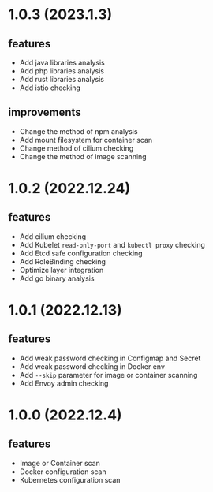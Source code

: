# 1.0.3 (2023.1.3)
## features
- Add java libraries analysis
- Add php libraries analysis
- Add rust libraries analysis
- Add istio checking

## improvements
- Change the method of npm analysis
- Add mount filesystem for container scan
- Change method of cilium checking
- Change the method of image scanning

# 1.0.2 (2022.12.24)
## features
- Add cilium checking
- Add Kubelet `read-only-port` and `kubectl proxy` checking 
- Add Etcd safe configuration checking
- Add RoleBinding checking
- Optimize layer integration
- Add go binary analysis

# 1.0.1 (2022.12.13)
## features
- Add weak password checking in Configmap and Secret
- Add weak password checking in Docker env
- Add `--skip` parameter for image or container scanning
- Add Envoy admin checking

# 1.0.0 (2022.12.4)
## features
- Image or Container scan
- Docker configuration scan
- Kubernetes configuration scan
